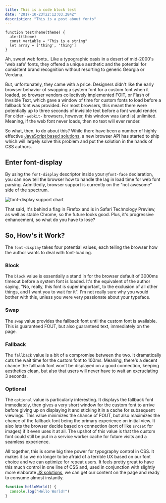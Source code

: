 ```yaml
---
title: This is a code block test
date: "2017-10-23T22:12:03.284Z"
description: "This is a post about fonts"
---
```


```JS
function testTheme(theme) {
  alert(theme)
  const variable = "This is a string"
  let array = ['thing', 'thing']
}
```

Ah, sweet web fonts.. Like a typographic oasis in a desert of mid-2000's 'web safe' fonts, they offered a unique aesthetic and the potential for consistent brand recognition without resorting to generic Georgia or Verdana.

But, unfortunately, they came with a price. Designers didn't like the early browser behavior of swapping a system font for a custom font when it loaded, so browser vendors collectively implemented FOIT, or Flash of Invsible Text, which gave a window of time for custom fonts to load before a fallback font was provided. For most browsers, this meant there were potentially up to three seconds of invisible text before a font would render. For older `-webkit-` browsers, however, this window was (and is) unlimited. Meaning, if the web font never loads, then no text will ever render.

So what, then, to do about this? While there have been a number of highly effective [JavaScript based solutions](https://github.com/bramstein/fontfaceobserver), a new browser API has started to ship which will largely solve this problem and put the solution in the hands of CSS authors.

## Enter font-display

By using the `font-display` descriptor inside your `@font-face` declaration, you can now tell the browser how to handle the lag in load time for web font parsing. Admittedly, browser support is currently on the "not awesome" side of the spectrum.

![font-display support chart](/img/font-display-support.png)

That said, it's behind a flag in Firefox and is in Safari Technology Preview, as well as stable Chrome, so the future looks good. Plus, it's progressive enhancement, so what do you have to lose?

## So, How's it Work?

The `font-display` takes four potential values, each telling the browser how the author wants to deal with font-loading.

### Block

The `block` value is essentially a stand in for the browser default of 3000ms timeout before a system font is loaded. It's the equivalent of the author saying, "No, really, this font is super important, to the exclusion of all other things, and I want you to wait for it". I'm not really sure why you would bother with this, unless you were very passionate about your typeface.

### Swap

The `swap` value provides the fallback font until the custom font is available. This is guaranteed FOUT, but also guaranteed text, immediately on the page.

### Fallback

The `fallback` value is a bit of a compromise between the two. It dramatically cuts the wait time for the custom font to 100ms. Meaning, there's a decent chance the fallback font won't be displayed on a good connection, keeping aesthetics clean, but also that users will never have to wait an excruciating 3 seconds.

### Optional

The `optional` value is particularly interesting. It displays the fallback font immediately, then gives a very short window for the custom font to arrive before giving up on displaying it and sticking it in a cache for subsequent viewings. This value minimizes the chance of FOUT, but also maximizes the chance of the fallback font being the primary experience on initial view. It also lets the browser decide based on connection (sort of like `srcset` for images) if it even uses it at all. The upshot of this value is that the custom font could still be put in a service worker cache for future visits and a seamless experience.

All together, this is some big time power for typography control in CSS. It makes it so we no longer to be afraid of a terrible UX based on our font choice and we can optimize for repeat users. It feels pretty great to have this much control in one line of CSS and, used in conjunction with slightly more elaborate [JS solutions](https://www.zachleat.com/web/comprehensive-webfonts/), we can get our content on the page and ready to consume almost instantly.

```js
function helloWorld() {
  console.log("Hello World!")
}
```

<!-- ---
title: Hello World
date: "2015-05-01T22:12:03.284Z"
---

This is my first post on my new fake blog! How exciting!

I'm sure I'll write a lot more interesting things in the future.

Oh, and here's a great quote from this Wikipedia on
[salted duck eggs](http://en.wikipedia.org/wiki/Salted_duck_egg).

> A salted duck egg is a Chinese preserved food product made by soaking duck
> eggs in brine, or packing each egg in damp, salted charcoal. In Asian
> supermarkets, these eggs are sometimes sold covered in a thick layer of salted
> charcoal paste. The eggs may also be sold with the salted paste removed,
> wrapped in plastic, and vacuum packed. From the salt curing process, the
> salted duck eggs have a briny aroma, a gelatin-like egg white and a
> firm-textured, round yolk that is bright orange-red in color.

![Chinese Salty Egg](./salty_egg.jpg)

```js
function helloWorld() {
  console.log("Hello World!")
}
``` -->
